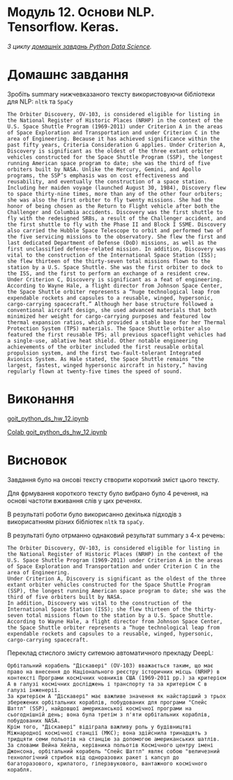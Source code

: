 # Модуль 12. Основи NLP. Tensorflow. Keras.

*З циклу [домашніх завдань Python Data Science](https://github.com/lexxai/goit_python_data_sciense_homework).*

# Домашнє завдання

Зробіть summary нижчевказаного тексту використовуючи бібліотеки для NLP: `nltk` та `SpaCy`

```
The Orbiter Discovery, OV-103, is considered eligible for listing in the National Register of Historic Places (NRHP) in the context of the U.S. Space Shuttle Program (1969-2011) under Criterion A in the areas of Space Exploration and Transportation and under Criterion C in the area of Engineering. Because it has achieved significance within the past fifty years, Criteria Consideration G applies. Under Criterion A, Discovery is significant as the oldest of the three extant orbiter vehicles constructed for the Space Shuttle Program (SSP), the longest running American space program to date; she was the third of five orbiters built by NASA. Unlike the Mercury, Gemini, and Apollo programs, the SSP’s emphasis was on cost effectiveness and reusability, and eventually the construction of a space station. Including her maiden voyage (launched August 30, 1984), Discovery flew to space thirty-nine times, more than any of the other four orbiters; she was also the first orbiter to fly twenty missions. She had the honor of being chosen as the Return to Flight vehicle after both the Challenger and Columbia accidents. Discovery was the first shuttle to fly with the redesigned SRBs, a result of the Challenger accident, and the first shuttle to fly with the Phase II and Block I SSME. Discovery also carried the Hubble Space Telescope to orbit and performed two of the five servicing missions to the observatory. She flew the first and last dedicated Department of Defense (DoD) missions, as well as the first unclassified defense-related mission. In addition, Discovery was vital to the construction of the International Space Station (ISS); she flew thirteen of the thirty-seven total missions flown to the station by a U.S. Space Shuttle. She was the first orbiter to dock to the ISS, and the first to perform an exchange of a resident crew. Under Criterion C, Discovery is significant as a feat of engineering. According to Wayne Hale, a flight director from Johnson Space Center, the Space Shuttle orbiter represents a “huge technological leap from expendable rockets and capsules to a reusable, winged, hypersonic, cargo-carrying spacecraft.” Although her base structure followed a conventional aircraft design, she used advanced materials that both minimized her weight for cargo-carrying purposes and featured low thermal expansion ratios, which provided a stable base for her Thermal Protection System (TPS) materials. The Space Shuttle orbiter also featured the first reusable TPS; all previous spaceflight vehicles had a single-use, ablative heat shield. Other notable engineering achievements of the orbiter included the first reusable orbital propulsion system, and the first two-fault-tolerant Integrated Avionics System. As Hale stated, the Space Shuttle remains “the largest, fastest, winged hypersonic aircraft in history,” having regularly flown at twenty-five times the speed of sound.
```
# Виконання

[goit_python_ds_hw_12.ipynb](goit_python_ds_hw_12.ipynb)

[Colab goit_python_ds_hw_12.ipynb](https://colab.research.google.com/drive/141FBlMlDloes-qr6M8v3IQcblJ7HjHQO?usp=sharing)



# Висновок
Завдання було на онсові тексту створити короткий зміст цього тексту. 

Для фрмування короткого тексту було вибрано було 4 речення, на основі частоти вживання слів у цих реченях.

В результаті роботи було викорисанно декілька підходів з викорисатнням різних бібліотек `nltk` та `spaCy`.

В результаті було отрманно однаковий результат summary з 4-х речень:

```
The Orbiter Discovery, OV-103, is considered eligible for listing in the National Register of Historic Places (NRHP) in the context of the U.S. Space Shuttle Program (1969-2011) under Criterion A in the areas of Space Exploration and Transportation and under Criterion C in the area of Engineering.
Under Criterion A, Discovery is significant as the oldest of the three extant orbiter vehicles constructed for the Space Shuttle Program (SSP), the longest running American space program to date; she was the third of five orbiters built by NASA.
In addition, Discovery was vital to the construction of the International Space Station (ISS); she flew thirteen of the thirty-seven total missions flown to the station by a U.S. Space Shuttle.
According to Wayne Hale, a flight director from Johnson Space Center, the Space Shuttle orbiter represents a “huge technological leap from expendable rockets and capsules to a reusable, winged, hypersonic, cargo-carrying spacecraft.
```

Переклад стислого змісту ситемою автоматичного прекладу DeepL:

```
Орбітальний корабель "Діскавері" (OV-103) вважається таким, що має право на внесення до Національного реєстру історичних місць (NRHP) в контексті Програми космічних човників США (1969-2011 рр.) за критерієм А в галузі космічних досліджень і транспорту та за критерієм С в галузі інженерії.
За критерієм А "Діскавері" має важливе значення як найстаріший з трьох збережених орбітальних кораблів, побудованих для програми "Спейс Шаттл" (SSP), найдовшої американської космічної програми на сьогоднішній день; вона була третім з п'яти орбітальних кораблів, побудованих NASA.
Крім того, "Діскавері" відіграла важливу роль у будівництві Міжнародної космічної станції (МКС); вона здійснила тринадцять з тридцяти семи польотів на станцію за допомогою американських шатлів.
За словами Вейна Хейла, керівника польотів Космічного центру імені Джонсона, орбітальний корабель "Спейс Шаттл" являє собою "величезний технологічний стрибок від одноразових ракет і капсул до багаторазового, крилатого, гіперзвукового, вантажного космічного корабля.
```
